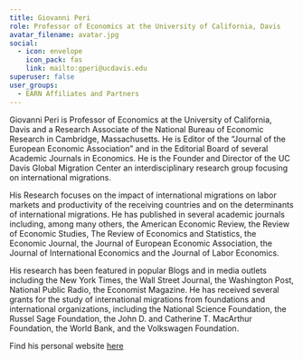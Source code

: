 ```yaml
---
title: Giovanni Peri
role: Professor of Economics at the University of California, Davis
avatar_filename: avatar.jpg
social:
  - icon: envelope
    icon_pack: fas
    link: mailto:gperi@ucdavis.edu
superuser: false
user_groups:
  - EARN Affiliates and Partners
---
```

Giovanni Peri is Professor of Economics at the University of California, Davis and a Research Associate of the National Bureau of Economic Research in Cambridge, Massachusetts.  He is Editor of the “Journal of the European Economic Association” and in the Editorial Board of several Academic Journals in Economics.  He is the Founder and Director of the UC Davis Global Migration Center an interdisciplinary  research group focusing  on international migrations.

His Research focuses on the impact of international migrations on labor markets and productivity of the receiving countries and on the determinants of international migrations. He has published in several academic journals including, among many others,  the American Economic Review, the Review of Economic Studies, The Review of Economics and Statistics, the Economic Journal, the Journal of European Economic Association, the Journal of International Economics and the Journal of Labor Economics.

His research has been featured in popular Blogs and in media outlets including the New York Times, the Wall Street Journal, the Washington Post, National Public Radio, the Economist Magazine. He has received several grants  for the study of international migrations from foundations and international organizations, including the National Science Foundation, the Russel Sage Foundation, the John D. and Catherine T. MacArthur Foundation, the World Bank, and the Volkswagen Foundation.  

Find his personal website [here](http://giovanniperi.ucdavis.edu/)
